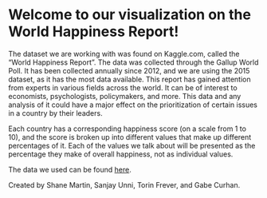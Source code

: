 ﻿# Welcome to our visualization on the World Happiness Report!
The dataset we are working with was found on Kaggle.com, called the “World Happiness Report”. The data was collected through the Gallup World Poll. It has been collected annually since 2012, and we are using the 2015 dataset, as it has the most data available.
This report has gained attention from experts in various fields across the world. It can be of interest to economists, psychologists, policymakers, and more. This data and any analysis of it could have a major effect on the prioritization of certain issues in a country by their leaders.


Each country has a corresponding happiness score (on a scale from 1 to 10), and the score is broken up into different values that make up different percentages of it. Each of the values we talk about will be presented as the percentage they make of overall happiness, not as individual values.

The data we used can be found [here](https://www.kaggle.com/unsdsn/world-happiness).

Created by Shane Martin, Sanjay Unni, Torin Frever, and Gabe Curhan.
